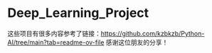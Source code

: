 # Deep_Learning_Project

这些项目有很多内容参考了链接：https://github.com/kzbkzb/Python-AI/tree/main?tab=readme-ov-file
感谢这位朋友的分享！
